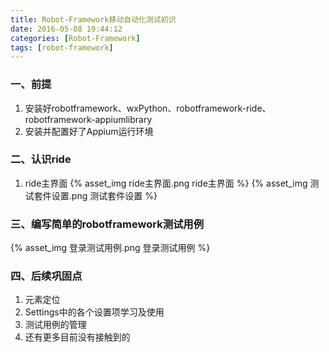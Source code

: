 ```yaml
---
title: Robot-Framework移动自动化测试初识
date: 2016-05-08 19:44:12
categories: [Robot-Framework]
tags: [robot-framework]
---
```


### 一、前提
1. 安装好robotframework、wxPython、robotframework-ride、robotframework-appiumlibrary
2. 安装并配置好了Appium运行环境

<!--more-->

### 二、认识ride
1. ride主界面
{% asset_img ride主界面.png ride主界面 %}
{% asset_img 测试套件设置.png 测试套件设置 %}

### 三、编写简单的robotframework测试用例
{% asset_img 登录测试用例.png 登录测试用例 %}

### 四、后续巩固点
1. 元素定位
2. Settings中的各个设置项学习及使用
3. 测试用例的管理
4. 还有更多目前没有接触到的